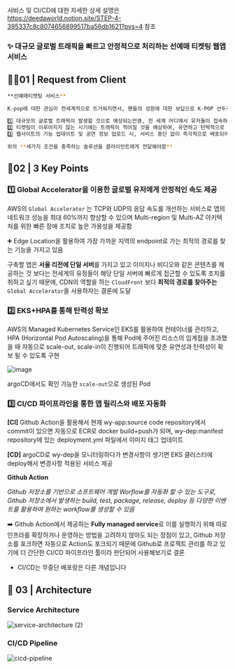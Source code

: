 서비스 및 CI/CD에 대한 자세한 상세 설명은 https://deedaworld.notion.site/STEP-4-395337c8c8074656899517ba56db1621?pvs=4  참조

### ✨ 대규모 글로벌 트래픽을 빠르고 안정적으로 처리하는 선예매 티켓팅 웹앱 서비스

## 🙋‍♂️01 | Request from Client

```bash
**선예매티켓팅 서비스**

K-pop에 대한 관심이 전세계적으로 뜨거워지면서, 팬들의 성원에 대한 보답으로 K-POP 선두주자인 대형기획사 클라이언트가 팬클럽 회원들만을 위한 선예매 서비스를 제공하고자 함

1️⃣ 대규모의 글로벌 트래픽이 발생할 것으로 예상되는만큼, 전 세계 어디에서 유저들이 접속하든 상관없이 최대한 빠른 속도로 서버의 서비스를 안정적으로 제공받을 수 있어야함
2️⃣ 티켓팅이 이루어지지 않는 시기에는 트래픽이 적어질 것을 예상하여, 유연하고 탄력적으로 반응할 수 있도록 설계되어야함
3️⃣ 웹사이트의 기능 업데이트 및 공연 정보 업로드 시, 서비스 중단 없이 즉각적으로 배포되어야 함

위의 **세가지 조건을 충족하는 솔루션을 클라이언트에게 전달해야함**
```

## 🚩02 | 3 Key Points

### 1️⃣ Global Accelerator을 이용한 글로벌 유저에게 안정적인 속도 제공

AWS의 `Global Accelerator` 는 TCP와 UDP의 응답 속도를 개선하는 서비스로 앱의 네트워크 성능을 최대 60%까지 향상할 수 있으며 Multi-region 및 Multi-AZ 아키텍처를 위한 빠른 장애 조치로 높은 가용성을 제공함

➕ Edge Location을 활용하여 가장 가까운 지역의 endpoint로 가는 최적의 경로를 찾는 기능을 가지고 있음 

구축할 앱은 **서울 리전에 단일 서버**를 가지고 있고 이미지나 비디오와 같은 콘텐츠를 제공하는 것 보다는 전세계의 유정들이 해당 단일 서버에 빠르게 접근할 수 있도록 조치를 취하고 싶기 때문에, CDN의 역할을 하는 `CloudFront` 보다 **최적의 경로를 찾아주는** `Global Accelerator`을 사용하자는 결론에 도달

### 2️⃣ EKS+HPA를 통해 탄력성 확보

AWS의 Managed Kubernetes Service인 EKS를 활용하여 컨테이너를 관리하고, HPA (Horizontal Pod Autoscaling)을 통해 Pod에 주어진 리소스의 임계점을 초과했을 때 자동으로 scale-out, scale-in이 진행되어 트래픽에 맞춘 유연성과 탄력성이 확보 될 수 있도록 구현

![image](https://github.com/Deedaworld/wy-app/assets/123740460/4b9740a1-8693-4bca-ab72-609903c0e3ea)

argoCD에서도 확인 가능한 `scale-out`으로 생성된 Pod

### 3️⃣ CI/CD 파이프라인을 통한 앱 릴리스와 배포 자동화

**[CI]** Github Action을 활용해서 현재 wy-app:source code repository에서 commit이 있으면 자동으로 ECR로 docker build+push가 되며, wy-dep:manifest repository에 있는 deployment.yml 파일에서 이미지 태그 업데이트

**[CD]** argoCD로 wy-dep을 모니터링하다가 변경사항이 생기면 EKS 클러스터에 deploy해서 변경사항 적용된 서비스 제공

**Github Action**

*Github 저장소를 기반으로 소프트웨어 개발 Worflow를 자동화 할 수 있는 도구로, Github 저장소에서 발생하는 build, test, package, release, deploy 등 다양한 이벤트를 활용하여 원하는 workflow를 생성할 수 있음*

➡️ Github Action에서 제공하는 **Fully managed service**로 이를 실행하기 위해 따로 인프라를 확장하거나 운영하는 방법을 고려하지 않아도 되는 장점이 있고, Github 저장소를 포크하면 자동으로 Action도 포크되기 때문에 Github로 프로젝트 관리를 하고 있기에 더 간단한 CI/CD 파이프라인 툴이라 판단되어 사용해보기로 결론

- CI/CD는 무중단 배포랑은 다른 개념입니다

## 👣 03 | Architecture

### Service Architecture

![service-architecture (2)](https://github.com/Deedaworld/wy-app/assets/123740460/5eadb1fe-ab6c-4f57-91df-e921287b5555)

### CI/CD Pipeline

![cicd-pipeline](https://github.com/Deedaworld/wy-app/assets/123740460/58fa56bc-26f4-4291-9cdd-29795e34411a)
